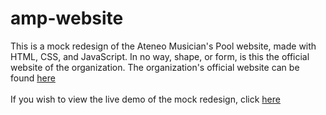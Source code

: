 # amp-website
This is a mock redesign of the Ateneo Musician's Pool website, made with HTML, CSS, and JavaScript. In no way, shape, or form, is this the official website of the organization. The organization's official website
can be found <a href="http://ateneomusicianspool.com" target="_blank" rel="noopener"> here </a> <br><br>
If you wish to view the live demo of the mock redesign, click <a href="https://bfgonzalez.github.io/amp-website" target="_blank" rel="noopener"> here </a>
